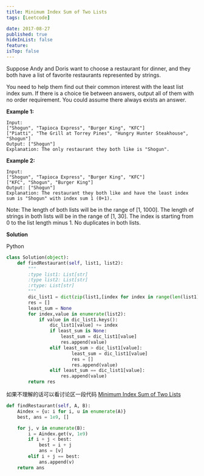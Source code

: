 ```yaml
---
title: Minimum Index Sum of Two Lists
tags: [Leetcode]

date: 2017-08-27
published: true
hideInList: false
feature: 
isTop: false
---
```








Suppose Andy and Doris want to choose a restaurant for dinner, and they both have a list of favorite restaurants represented by strings.

You need to help them find out their common interest with the least list index sum. If there is a choice tie between answers, output all of them with no order requirement. You could assume there always exists an answer.

**Example 1:**

```
Input:
["Shogun", "Tapioca Express", "Burger King", "KFC"]
["Piatti", "The Grill at Torrey Pines", "Hungry Hunter Steakhouse", "Shogun"]
Output: ["Shogun"]
Explanation: The only restaurant they both like is "Shogun".
```

**Example 2:**

```
Input:
["Shogun", "Tapioca Express", "Burger King", "KFC"]
["KFC", "Shogun", "Burger King"]
Output: ["Shogun"]
Explanation: The restaurant they both like and have the least index sum is "Shogun" with index sum 1 (0+1).
```

Note:
The length of both lists will be in the range of [1, 1000].
The length of strings in both lists will be in the range of [1, 30].
The index is starting from 0 to the list length minus 1.
No duplicates in both lists.

**Solution**

Python

```python
class Solution(object):
    def findRestaurant(self, list1, list2):
        """
        :type list1: List[str]
        :type list2: List[str]
        :rtype: List[str]
        """
        dic_list1 = dict(zip(list1,[index for index in range(len(list1))]))
        res = []
        least_sum = None
        for index,value in enumerate(list2):
            if value in dic_list1.keys():
                dic_list1[value] += index
                if least_sum is None:
                    least_sum = dic_list1[value]
                    res.append(value)
                elif least_sum > dic_list1[value]:
                        least_sum = dic_list1[value]
                        res = []
                        res.append(value)
                elif least_sum == dic_list1[value]:
                    res.append(value)
        return res
```

如果不理解的话可以看讨论区一段代码 [Minimum Index Sum of Two Lists](https://discuss.leetcode.com/topic/90554/python-straightforward-with-explanation)

```python
def findRestaurant(self, A, B):
    Aindex = {u: i for i, u in enumerate(A)}
    best, ans = 1e9, []

    for j, v in enumerate(B):
        i = Aindex.get(v, 1e9)
        if i + j < best:
            best = i + j
            ans = [v]
        elif i + j == best:
            ans.append(v)
    return ans
```